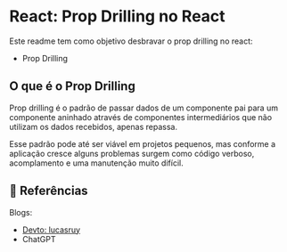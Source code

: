 # React: Prop Drilling no React

Este readme tem como objetivo desbravar o prop drilling no react:

- Prop Drilling


## O que é o Prop Drilling

Prop drilling é o padrão de passar dados de um componente pai para um componente aninhado através de componentes intermediários que não utilizam os dados recebidos, apenas repassa.

Esse padrão pode até ser viável em projetos pequenos, mas conforme a aplicação cresce alguns problemas surgem como código verboso, acomplamento e uma manutenção muito difícil.



## 🔗 Referências
Blogs:
- [Devto: lucasruy](https://dev.to/lucasruy/prop-drilling-do-react-com-exemplos-55bg)
- ChatGPT